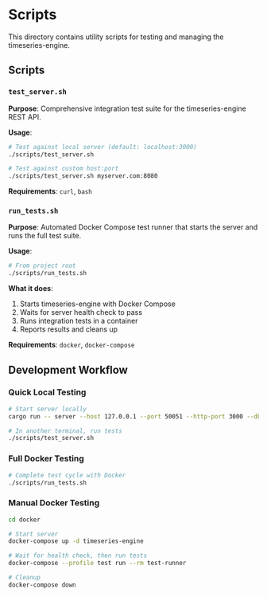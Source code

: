 # Scripts

This directory contains utility scripts for testing and managing the timeseries-engine.

## Scripts

### `test_server.sh`
**Purpose**: Comprehensive integration test suite for the timeseries-engine REST API.

**Usage**:
```bash
# Test against local server (default: localhost:3000)
./scripts/test_server.sh

# Test against custom host:port
./scripts/test_server.sh myserver.com:8080
```

**Requirements**: `curl`, `bash`

### `run_tests.sh`
**Purpose**: Automated Docker Compose test runner that starts the server and runs the full test suite.

**Usage**:
```bash
# From project root
./scripts/run_tests.sh
```

**What it does**:
1. Starts timeseries-engine with Docker Compose
2. Waits for server health check to pass
3. Runs integration tests in a container
4. Reports results and cleans up

**Requirements**: `docker`, `docker-compose`

## Development Workflow

### Quick Local Testing
```bash
# Start server locally
cargo run -- server --host 127.0.0.1 --port 50051 --http-port 3000 --db-path ./data

# In another terminal, run tests
./scripts/test_server.sh
```

### Full Docker Testing
```bash
# Complete test cycle with Docker
./scripts/run_tests.sh
```

### Manual Docker Testing
```bash
cd docker

# Start server
docker-compose up -d timeseries-engine

# Wait for health check, then run tests
docker-compose --profile test run --rm test-runner

# Cleanup
docker-compose down
```
